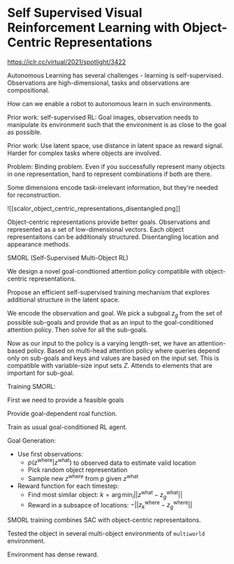 # Self Supervised Visual Reinforcement Learning with Object-Centric Representations

https://iclr.cc/virtual/2021/spotlight/3422

Autonomous Learning has several challenges - learning is self-supervised. Observations are high-dimensional, tasks and observations are compositional.

How can we enable a robot to autonomous learn in such environments.

Prior work: self-supervised RL: Goal images, observation needs to manipulate its environment such that the environment is as close to the goal as possible.

Prior work: Use latent space, use distance in latent space as reward signal. Harder for complex tasks where objects are involved.

Problem: Binding problem. Even if you successfully represent many objects in one representation, hard to represent combinations if both are there.

Some dimensions encode task-irrelevant information, but they're needed for reconstruction.

![[scalor_object_centric_representations_disentangled.png]]

Object-centric representations provide better goals. Observations and represented as a set of low-dimensional vectors. Each object representaitons can be additionaly structured. Disentangling location and appearance methods.

SMORL (Self-Supervised Multi-Object RL)

We design a novel goal-condtioned attention policy compatible with object-centric representations.

Propose an efficient self-supervised training mechanism that explores additional structure in the latent space.

We encode the observation and goal. We pick a subgoal $z_g$ from the set of possible sub-goals and provide that as an input to the goal-conditioned attention policy. Then solve for all the sub-goals.

Now as our input to the policy is a varying length-set, we have an attention-based policy. Based on multi-head attention policy where queries depend only on sub-goals and keys and values are based on the input set. This is compatible with variable-size input sets $Z$. Attends to elements that are important for sub-goal.

Training SMORL:

First we need to provide a feasible goals

Provide goal-dependent roal function.

Train as usual goal-conditioned RL agent.

Goal Generation:
 - Use first observations:
	 - $p(z^{\text{where}}|z^{\text{what}})$ to observed data to estimate valid location
	 - Pick random object representation
	 - Sample new $z^{\text{where}}$ from $p$ given $z^{\text{what}}$
 - Reward function for each timestep:
	 - Find most similar object: $k = \arg \min_i ||z^{\text{what}} - z^{\text{what}}_g||$
	 - Reward in a subsapce of locations: $-||z^{\text{where}}_k - z^{\text{where}}_g||$
 
 SMORL training combines SAC with object-centric representaitons.
 
 Tested the object in several multi-object environments of `multiworld` environment.

Environment has dense reward.